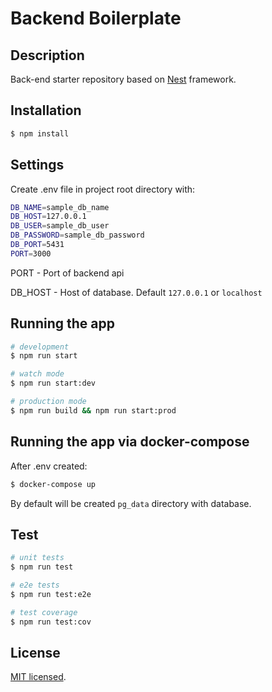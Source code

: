 # Backend Boilerplate

## Description

Back-end starter repository based on [Nest](https://github.com/nestjs/nest) framework.

## Installation

```bash
$ npm install
```

## Settings

Create .env file in project root directory with:

```bash
DB_NAME=sample_db_name
DB_HOST=127.0.0.1
DB_USER=sample_db_user
DB_PASSWORD=sample_db_password
DB_PORT=5431
PORT=3000
```

PORT - Port of backend api

DB_HOST - Host of database. Default `127.0.0.1` or `localhost`

## Running the app

```bash
# development
$ npm run start

# watch mode
$ npm run start:dev

# production mode
$ npm run build && npm run start:prod
```

## Running the app via docker-compose

After .env created:

```bash
$ docker-compose up
```

By default will be created `pg_data` directory with database.

## Test

```bash
# unit tests
$ npm run test

# e2e tests
$ npm run test:e2e

# test coverage
$ npm run test:cov
```

## License

[MIT licensed](LICENSE).
